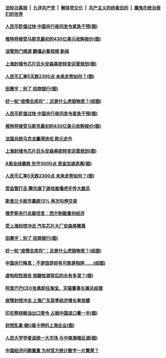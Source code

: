 ####  [法轮功真相](../../../../basic/blob/master/README.md?t=04260001) &nbsp;|&nbsp; [九评共产党](../../../../9ping.md/blob/master/README.md?t=04260001) &nbsp;|&nbsp; [解体党文化](../../../../jtdwh.md/blob/master/README.md?t=04260001)  &nbsp;|&nbsp; [共产主义的终极目的](../../../../gczydzjmd.md/blob/master/README.md?t=04260001) &nbsp;|&nbsp; [魔鬼在统治我们的世界](../../../../mgztzwmdsj.md/blob/master/README.md?t=04260001) 

#### [人民币贬值过快 中国央行夜间发令紧急干预(图)](../pages/p5/1004575.md?t=04260001) 

#### [推特将接受马斯克最初的430亿美元收购报价(图)](../pages/p5/1004568.md?t=04260001) 

#### [油管热门频道 翻墙必看视频 新闻](http://78.141.244.201:81/youtube.html?04260001)

#### [上海封城令芯片巨头安森美欲转变运营规划(图)](../pages/p5/1004559.md?t=04260001) 

#### [人民币汇率5天跌2300点 未来走势如何？(图)](../pages/p5/1004557.md?t=04260001) 

#### [田惠宇：别了 招商银行(图)](../pages/p5/1004511.md?t=04260001) 

#### [好一轮“疫情去库存”：这是什么虎狼物资？(组图)](../pages/p5/1004505.md?t=04260001) 

#### [人民币贬值过快 中国央行夜间发令紧急干预(图)](../pages/p5/1004575.md?t=04260001) 

#### [推特将接受马斯克最初的430亿美元收购报价(图)](../pages/p5/1004568.md?t=04260001) 

#### [法国总统马克龙赢得连任 欧元走升](../pages/p5/1004560.md?t=04260001) 

#### [上海封城令芯片巨头安森美欲转变运营规划(图)](../pages/p5/1004559.md?t=04260001) 

#### [A股全线暴跌 失守3000点 资金加速逃离(图)](../pages/p5/1004558.md?t=04260001) 

#### [人民币汇率5天跌2300点 未来走势如何？(图)](../pages/p5/1004557.md?t=04260001) 

#### [受监管打击 腾讯旗下游戏直播虎牙传大裁员](../pages/p5/1004550.md?t=04260001) 

#### [斯里兰卡股市暴跌13% 再次叫停交易](../pages/p5/1004545.md?t=04260001) 

#### [俄罗斯央行总裁坦言：西方制裁重创经济](../pages/p5/1004517.md?t=04260001) 

#### [受上海封控冲击 汽车芯片大厂安森美撤离](../pages/p5/1004516.md?t=04260001) 

#### [田惠宇：别了 招商银行(图)](../pages/p5/1004511.md?t=04260001) 

#### [好一轮“疫情去库存”：这是什么虎狼物资？(组图)](../pages/p5/1004505.md?t=04260001) 

#### [中国央行降息：不是馅饼却有可能是陷阱……(组图)](../pages/p5/1004503.md?t=04260001) 

#### [虚构阳性报告 核酸检测背后的水有多深？(图)](../pages/p5/1004469.md?t=04260001) 

#### [阿里巴巴CEO张勇卸任淘宝、天猫董事长兼总经理](../pages/p5/1004463.md?t=04260001) 

#### [疫情封控冲击 上海广东首季经济增长率放缓](../pages/p5/1004461.md?t=04260001) 

#### [印尼祭棕榈油出口禁令 占据中国进口量一半(图)](../pages/p5/1004449.md?t=04260001) 

#### [封控乱象 被U盾卡停的上海企业(图)](../pages/p5/1004417.md?t=04260001) 

#### [人民大学学者谈统一大市场 与中南海唱反调(图)](../pages/p5/1004392.md?t=04260001) 

#### [中国经济问题重重 为何官方统计数字一片繁荣？](../pages/p5/1004391.md?t=04260001) 

<img src='http://gfw-breaker.win/goodnews/indexes/p5.md' width='0px' height='0px'/>
